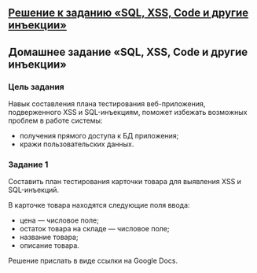 ## [Решение к заданию «SQL, XSS, Code и другие инъекции»](https://drive.google.com/file/d/1ODY0Py30UFCluD7E440XLuu6PLRJnAs2/view?usp=sharing)

## Домашнее задание «SQL, XSS, Code и другие инъекции»

### Цель задания

Навык составления плана тестирования веб-приложения, подверженного XSS и SQL-инъекциям, поможет избежать возможных проблем в работе системы:
- получения прямого доступа к БД приложения;
- кражи пользовательских данных.


### Задание 1

Составить план тестирования карточки товара для выявления XSS и SQL-инъекций.

В карточке товара находятся следующие поля ввода:

- цена — числовое поле;
- остаток товара на складе — числовое поле;
- название товара;
- описание товара.

Решение прислать в виде ссылки на Google Docs.
